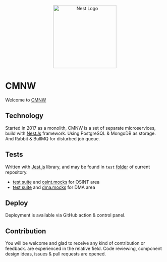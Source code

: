 <p align="center">
  <a href="http://cmnw.me/" target="blank"><img src="https://user-images.githubusercontent.com/907696/221422670-61897db8-4bbc-4436-969f-bdc5cf194275.svg" width="200" alt="Nest Logo" /></a>
</p>


# CMNW

Welcome to [CMNW](https://cmnw.me/)

## Technology

Started in 2017 as a monolith, CMNW is a set of separate microservices, build with [NestJs](https://nestjs.com) framework. Using PostgreSQL & MongoDB as storage. And Rabbit & BullMQ for disturbed job queue.

## Tests

Written with [Jest.js](https://jestjs.io) library, and may be found in `test` [folder](https://github.com/AlexZeDim/cmnw/blob/master/apps/tests) of current repository.
 - [test suite](https://github.com/AlexZeDim/cmnw/blob/master/apps/tests/test/tests.osint.spec.ts) and [osint.mocks](https://github.com/AlexZeDim/cmnw/blob/master/apps/tests/mocks/osint.mock.ts) for OSINT area
 - [test suite](https://github.com/AlexZeDim/cmnw/blob/master/apps/tests/test/tests.dma.spec.ts) and [dma.mocks](https://github.com/AlexZeDim/cmnw/blob/master/apps/tests/mocks/dma.mock.ts) for DMA area

## Deploy

Deployment is available via GitHub action & control panel.


## Contribution

You will be welcome and glad to receive any kind of contribution or feedback.  are experienced in the relative field. Code reviewing, component design ideas, issues & pull requests are opened.
